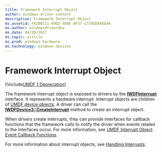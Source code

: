 ```yaml
---
title: Framework Interrupt Object
author: windows-driver-content
description: Framework Interrupt Object
ms.assetid: FA2B8C11-69D2-4A9E-8F57-C7295DA4EE44
ms.author: windowsdriverdev
ms.date: 04/20/2017
ms.topic: article
ms.prod: windows-hardware
ms.technology: windows-devices
---
```


# Framework Interrupt Object


[!include[UMDF 1 Deprecation](../umdf-1-deprecation.md)]

The framework interrupt object is exposed to drivers by the [**IWDFInterrupt**](https://msdn.microsoft.com/library/windows/hardware/hh451283) interface. It represents a hardware interrupt. Interrupt objects are children of [UMDF device objects](framework-device-object.md). A driver can call the [**IWDFDevice3::CreateInterrupt**](https://msdn.microsoft.com/library/windows/hardware/hh451208) method to create an interrupt object.

When drivers create interrupts, they can provide interfaces for callback functions that the framework calls to notify the driver when events related to the interfaces occur. For more information, see [UMDF Interrupt Object Event Callback Functions](https://msdn.microsoft.com/library/windows/hardware/hh463979).

For more information about interrupt objects, see [Handling Interrupts](handling-interrupts.md).

 

 





